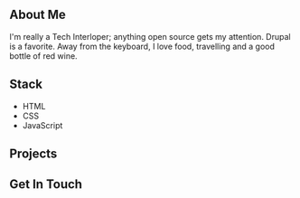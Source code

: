## About Me  
I'm really a Tech Interloper; anything open source gets my attention.  Drupal is a favorite.  Away from the keyboard, I love food, travelling and a good bottle of red wine.

## Stack
- HTML
- CSS
- JavaScript


## Projects
## Get In Touch


